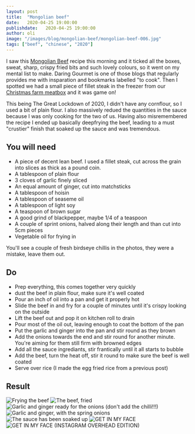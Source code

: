 ```yaml
---
layout: post
title:  "Mongolian beef"
date:   2020-04-25 19:00:00
publishdate:   2020-04-25 19:00:00
author: oli
image: "/images/blog/mongolian-beef/mongolian-beef-006.jpg"
tags: ["beef", "chinese", "2020"]
---
```


I saw this [Mongolian Beef](https://www.daringgourmet.com/mongolian-beef/) recipe this morning and it ticked all the boxes, sweat, sharp, crispy fried bits and such lovely colours, so it went on my mental list to make.  Daring Gourmet is one of those blogs that regularly provides me with insparation and bookmarks labelled "to cook".  Then I spotted we had a small piece of fillet steak in the freezer from our [Christmas farm meatbox](https://www.thechristmasfarm.co.uk/) and it was game on!

This being The Great Lockdown of 2020, I didn't have any cornflour, so I used a bit of plain flour.  I also massively redued the quantities in the sauce because I was only cooking for the two of us.  Having also misremembered the recipe I ended up basically deepfrying the beef, leading to a must "crustier" finish that soaked up the sauce and was tremendous.

## You will need

* A piece of decent lean beef.  I used a fillet steak, cut across the grain into slices as thick as a pound coin.
* A tablespoon of plain flour
* 3 cloves of garlic finely sliced
* An equal amount of ginger, cut into matchsticks
* A tablespoon of hoisin
* A tablespoon of seaseme oil
* A tablespoon of light soy
* A teaspoon of brown sugar
* A good grind of blackpepper, maybe 1/4 of a teaspoon
* A couple of sprint onions, halved along their length and than cut into 5cm pieces
* Vegetable oil for frying in

You'll see a couple of fresh birdseye chillis in the photos, they were a mistake, leave them out.


## Do

* Prep everything, this comes together very quickly
* dust the beef in plain flour, make sure it's well coated
* Pour an inch of oil into a pan and get it properly hot
* Slide the beef in and fry for a couple of minutes until it's crispy looking on the outside
* Lift the beef out and pop it on kitchen roll to drain
* Pour most of the oil out, leaving enough to coat the bottom of the pan
* Put the garlic and ginger into the pan and stir round as they brown
* Add the onions towards the end and stir round for another minute.  You're aiming for them still firm with browned edges
* Add all the sauce ingrediants, stir frantically until it all starts to bubble
* Add the beef, turn the heat off, stir it round to make sure the beef is well coated
* Serve over rice (I made the egg fried rice from a previous post)


## Result


![Frying the beef](/images/blog/mongolian-beef/mongolian-beef-001.jpg)
![The beef, fried](/images/blog/mongolian-beef/mongolian-beef-002.jpg)
![Garlic and ginger ready for the onions (don't add the chilli!!!)](/images/blog/mongolian-beef/mongolian-beef-003.jpg)
![Garlic and ginger, with the spring onions](/images/blog/mongolian-beef/mongolian-beef-004.jpg)
![The sauce has been soaked up](/images/blog/mongolian-beef/mongolian-beef-005.jpg)
![GET IN MY FACE](/images/blog/mongolian-beef/mongolian-beef-006.jpg)
![GET IN MY FACE (INSTAGRAM OVERHEAD EDITION)](/images/blog/mongolian-beef/mongolian-beef-007.jpg)
